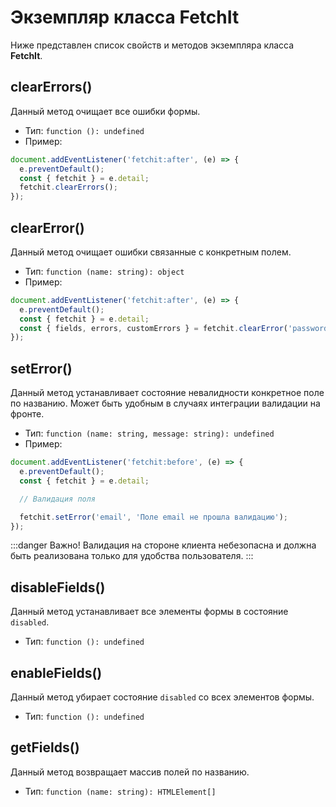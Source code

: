 # Экземпляр класса FetchIt

Ниже представлен список свойств и методов экземпляра класса **FetchIt**.

## clearErrors()

Данный метод очищает все ошибки формы.

- Тип: `function (): undefined`
- Пример:

```js
document.addEventListener('fetchit:after', (e) => {
  e.preventDefault();
  const { fetchit } = e.detail;
  fetchit.clearErrors();
});
```

## clearError()

Данный метод очищает ошибки связанные с конкретным полем.

- Тип: `function (name: string): object`
- Пример:

```js
document.addEventListener('fetchit:after', (e) => {
  e.preventDefault();
  const { fetchit } = e.detail;
  const { fields, errors, customErrors } = fetchit.clearError('password');
});
```

## setError()

Данный метод устанавливает состояние невалидности конкретное поле по названию. Может быть удобным в случаях интеграции валидации на фронте.

- Тип: `function (name: string, message: string): undefined`
- Пример:

```js
document.addEventListener('fetchit:before', (e) => {
  e.preventDefault();
  const { fetchit } = e.detail;

  // Валидация поля

  fetchit.setError('email', 'Поле email не прошла валидацию');
});
```

:::danger Важно!
Валидация на стороне клиента небезопасна и должна быть реализована только для удобства пользователя.
:::

## disableFields()

Данный метод устанавливает все элементы формы в состояние `disabled`.

- Тип: `function (): undefined`

## enableFields()

Данный метод убирает состояние `disabled` со всех элементов формы.

- Тип: `function (): undefined`

## getFields()

Данный метод возвращает массив полей по названию.

- Тип: `function (name: string): HTMLElement[]`

<!-- ## getErrors()

Данный метод возвращает массив элементов-обёртков ошибок по названию поля.

- Тип: `function (name: string): HTMLElement[]`

## getCustomErrors()

Данный метод возвращает массив элементов у которых есть `data-custom="*"` по названию поля.

- Тип: `function (name: string): HTMLElement[]` -->
